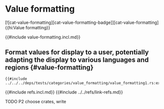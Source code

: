 # Value formatting

[![cat-value-formatting][cat-value-formatting-badge]][cat-value-formatting]{{hi:Value formatting}}

{{#include value-formatting.incl.md}}

## Format values for display to a user, potentially adapting the display to various languages and regions {#value-formatting}

```rust,editable
{{#include ../../../deps/tests/categories/value_formatting/value_formatting1.rs:example}}
```

{{#include refs.incl.md}}
{{#include ../../refs/link-refs.md}}

<div class="hidden">
TODO P2 choose crates, write
</div>
